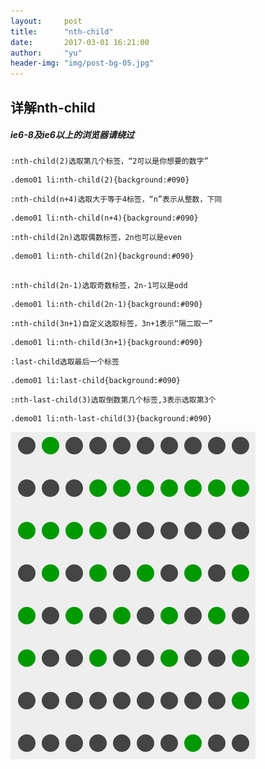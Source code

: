 ```yaml
---
layout:     post
title:      "nth-child"
date:       2017-03-01 16:21:00
author:     "yu"
header-img: "img/post-bg-05.jpg"
---
```


## 详解nth-child
 
##### ie6-8及ie6以上的浏览器请绕过

` :nth-child(2)选取第几个标签，“2可以是你想要的数字” 
`
  
``` 
.demo01 li:nth-child(2){background:#090} 
```



` :nth-child(n+4)选取大于等于4标签，“n”表示从整数，下同 
`

``` 
.demo01 li:nth-child(n+4){background:#090} 
```

 
` :nth-child(2n)选取偶数标签，2n也可以是even 
`
 

``` 
.demo01 li:nth-child(2n){background:#090}
 
```

` :nth-child(2n-1)选取奇数标签，2n-1可以是odd 
`
 
```
.demo01 li:nth-child(2n-1){background:#090} 
```


` :nth-child(3n+1)自定义选取标签，3n+1表示“隔二取一” 
`

```
.demo01 li:nth-child(3n+1){background:#090} 
```


` :last-child选取最后一个标签 
`

``` 
.demo01 li:last-child{background:#090} 
```



` :nth-last-child(3)选取倒数第几个标签,3表示选取第3个 
`

```
.demo01 li:nth-last-child(3){background:#090}
```

![详图](/img/nth-child-img.png)